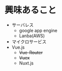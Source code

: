 # 興味あること

- サーバレス
  - google app engine
  - Lanba(AWS)
- マイクロサービス
- Vue.js
  - ~~Vue-Router~~
  - ~~Vuex~~
  - Nuxt.js

